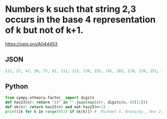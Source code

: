 # Numbers k such that string 2,3 occurs in the base 4 representation of k but not of k\+1\.
https://oeis.org/A044453
## JSON
```JSON
[11, 27, 47, 59, 75, 91, 111, 123, 139, 155, 191, 203, 219, 239, 251, 267, 283, 303, 315, 331, 347, 367, 379, 395, 411, 447, 459, 475, 495, 507, 523, 539, 559, 571, 587, 603, 623, 635, 651, 667, 767, 779, 795, 815, 827, 843, 859, 879, 891, 907, 923, 959, 971]
```
## Python
```Python
from sympy.ntheory.factor_ import digits
def has23(n): return "23" in "".join(map(str, digits(n, 4)[1:]))
def ok(n): return has23(n) and not has23(n+1)
print([k for k in range(972) if ok(k)]) # _Michael S. Branicky_, Nov 27 2021
```
